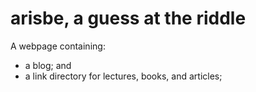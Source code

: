 # arisbe, a guess at the riddle
A webpage containing:
- a blog; and
- a link directory for lectures, books, and articles;
